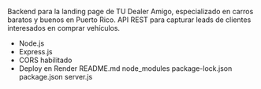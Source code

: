 Backend para la landing page de TU Dealer Amigo, especializado en carros baratos y buenos en Puerto Rico.
API REST para capturar leads de clientes interesados en comprar vehículos.
- Node.js
- Express.js
- CORS habilitado
- Deploy en Render
README.md  node_modules  package-lock.json  package.json  server.js
